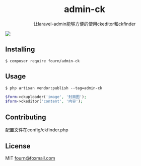 <h1 align="center"> admin-ck </h1>

<p align="center">让laravel-admin能够方便的使用ckeditor和ckfinder</p>

![](http://ww2.sinaimg.cn/large/006tNc79gy1g3g13kk4tmg312y0mrdv8.gif)

## Installing

```shell
$ composer require fourn/admin-ck
```

## Usage

```shell
$ php artisan vendor:publish --tag=admin-ck
```

```php
$form->ckuploader('image', '封面图');
$form->ckeditor('content', '内容');
```

## Contributing

配置文件在config/ckfinder.php

## License
MIT
fourn@foxmail.com